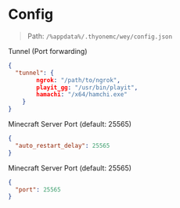 # Config

> Path: `/%appdata%/.thyonemc/wey/config.json`

Tunnel (Port forwarding)
```json
{
  "tunnel": {
		ngrok: "/path/to/ngrok",
		playit_gg: "/usr/bin/playit",
		hamachi: "/x64/hamchi.exe"
	}
}
```

Minecraft Server Port (default: 25565)
```json
{
  "auto_restart_delay": 25565
}
```

Minecraft Server Port (default: 25565)
```json
{
  "port": 25565
}
```